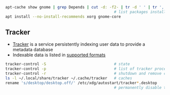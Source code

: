 
```bash
apt-cache show gnome | grep Depends | cut -d: -f2- | tr -d ' ' | tr ',' "\n" | sort
                                                # list packages installed by the gnome meta-package
apt install --no-install-recommends xorg gnome-core
```

## Tracker

* [Tracker](https://github.com/GNOME/tracker) is a service persistently indexing user data to  provide a metadata database
* Indexable data is listed in [supported formats](https://wiki.gnome.org/Projects/Tracker/SupportedFormats) 

```bash
tracker-control -S                              # state
tracker-control -p                              # list of tracker process
tracker-control -r                              # shutdown and remove caches
ls -l ~/.local/share/tracker ~/.cache/tracker   # caches
rename 's/desktop/desktop.off/' /etc/xdg/autostart/tracker*.desktop
                                                # permanently disable tracker from autostart
```

